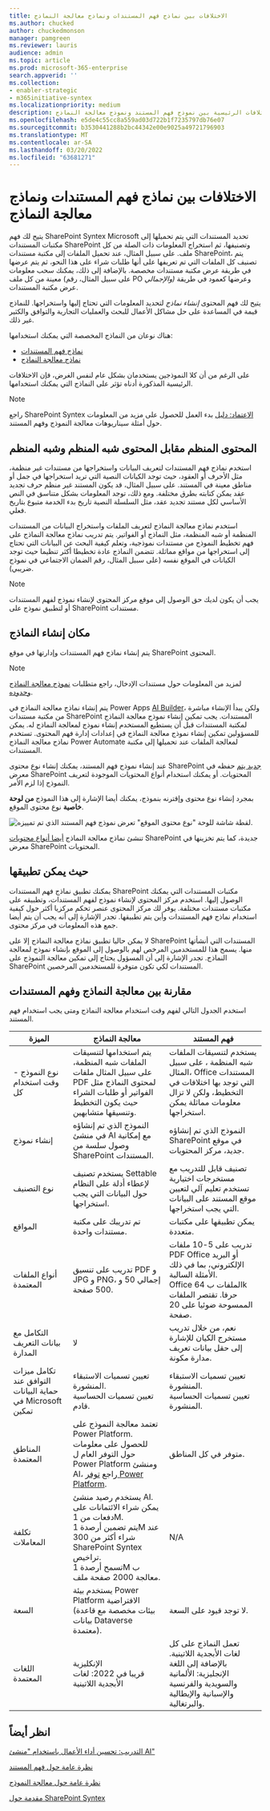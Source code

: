 ```yaml
---
title: الاختلافات بين نماذج فهم المستندات ونماذج معالجة النماذج
ms.author: chucked
author: chuckedmonson
manager: pamgreen
ms.reviewer: lauris
audience: admin
ms.topic: article
ms.prod: microsoft-365-enterprise
search.appverid: ''
ms.collection:
- enabler-strategic
- m365initiative-syntex
ms.localizationpriority: medium
description: تعرف على الاختلافات الرئيسية بين نموذج فهم المستند ونموذج معالجة النماذج.
ms.openlocfilehash: e5de4c55cc8a559ad03d722b1f7235797db76e07
ms.sourcegitcommit: b3530441288b2bc44342e00e9025a49721796903
ms.translationtype: MT
ms.contentlocale: ar-SA
ms.lasthandoff: 03/20/2022
ms.locfileid: "63681271"
---
```

# <a name="differences-between-document-understanding-and-form-processing-models"></a>الاختلافات بين نماذج فهم المستندات ونماذج معالجة النماذج 

يتيح لك فهم SharePoint Syntex Microsoft تحديد المستندات التي يتم تحميلها إلى مكتبات المستندات SharePoint وتصنيفها، ثم استخراج المعلومات ذات الصلة من كل ملف. على سبيل المثال، عند تحميل الملفات إلى مكتبة مستندات SharePoint، يتم تصنيف كل الملفات التي تم تعريفها على أنها طلبات شراء  على هذا النحو، ثم يتم عرضها في طريقة عرض مكتبة مستندات مخصصة. بالإضافة إلى ذلك، يمكنك سحب معلومات معينة من كل ملف (على سبيل المثال، رقم PO *والإجمالي)* وعرضها كعمود في طريقة عرض مكتبة المستندات. 

يتيح لك فهم المحتوى *إنشاء نماذج* لتحديد المعلومات التي تحتاج إليها واستخراجها. للنماذج قيمة في المساعدة على حل مشاكل الأعمال للبحث والعمليات التجارية والتوافق والكثير غير ذلك.

هناك نوعان من النماذج المخصصة التي يمكنك استخدامها:

- [نماذج فهم المستندات](document-understanding-overview.md)
- [نماذج معالجة النماذج](form-processing-overview.md)

على الرغم من أن كلا النموذجين يستخدمان بشكل عام لنفس الغرض، فإن الاختلافات الرئيسية المذكورة أدناه تؤثر على النماذج التي يمكنك استخدامها.

> [!NOTE]
> راجع SharePoint Syntex [الاعتماد: دليل](./adoption-getstarted.md) بدء العمل للحصول على مزيد من المعلومات حول أمثلة سيناريوهات معالجة النموذج وفهم المستند.

## <a name="structured-versus-unstructured-and-semi-structured-content"></a>المحتوى المنظم مقابل المحتوى شبه المنظم وشبه المنظم

استخدم نماذج فهم المستندات لتعريف البيانات واستخراجها من مستندات غير منظمة، مثل الأحرف أو العقود، حيث توجد الكيانات النصية التي تريد استخراجها في جمل أو مناطق معينة في المستند. على سبيل المثال، قد يكون المستند غير منظم حرف تجديد عقد يمكن كتابته بطرق مختلفة. ومع ذلك، توجد المعلومات بشكل متناسق في النص الأساسي لكل مستند تجديد عقد، مثل السلسلة النصية تاريخ بدء  الخدمة متبوع بتاريخ فعلي.

استخدم نماذج معالجة النماذج لتعريف الملفات واستخراج البيانات من المستندات المنظمة أو شبه المنظمة، مثل النماذج أو الفواتير. يتم تدريب نماذج معالجة النماذج على فهم تخطيط النموذج من مستندات نموذجية، وتعلم كيفية البحث عن البيانات التي تحتاج إلى استخراجها من مواقع مماثلة. تتضمن النماذج عادة تخطيطا أكثر تنظيما حيث توجد الكيانات في الموقع نفسه (على سبيل المثال، رقم الضمان الاجتماعي في نموذج ضريبي).

> [!NOTE]
> يجب أن يكون لديك حق الوصول إلى موقع مركز المحتوى لإنشاء نموذج لفهم المستندات أو لتطبيق نموذج على SharePoint مستندات. 

## <a name="where-models-are-created"></a>مكان إنشاء النماذج

يتم إنشاء نماذج فهم المستندات وإدارتها في موقع SharePoint المحتوى. 

> [!NOTE]
> لمزيد من المعلومات حول مستندات الإدخال، راجع متطلبات [نموذج معالجة النماذج وحدوده](/ai-builder/form-processing-model-requirements). 

يتم إنشاء نماذج معالجة النماذج في Power Apps [AI Builder](/ai-builder/overview)، ولكن يبدأ الإنشاء مباشرة من مكتبة مستندات SharePoint المستندات. يجب تمكين إنشاء نموذج معالجة النماذج لمكتبة المستندات قبل أن يستطيع المستخدم إنشاء نموذج لمعالجة النماذج له. يمكن للمسؤولين تمكين إنشاء نموذج معالجة النماذج في إعدادات إدارة فهم المحتوى. تستخدم نماذج معالجة النماذج Power Automate لمعالجة الملفات عند تحميلها إلى مكتبة المستندات.

عند إنشاء نموذج فهم المستند، يمكنك إنشاء نوع محتوى SharePoint [جديد يتم](https://support.microsoft.com/office/use-content-types-to-manage-content-consistently-on-a-site-48512bcb-6527-480b-b096-c03b7ec1d978) حفظه في معرض SharePoint المحتويات. أو يمكنك استخدام أنواع المحتويات الموجودة لتعريف النموذج إذا لزم الأمر.

بمجرد إنشاء نوع محتوى وإقترنه بنموذج، يمكنك أيضا الإشارة إلى هذا النموذج **من لوحة خاصية** نوع محتوى الموقع.

![لقطة شاشة للوحة "نوع محتوى الموقع" تعرض نموذج فهم المستند الذي تم تمييزه.](../media/content-understanding/site-content-type-panel.png)

تنشئ نماذج معالجة النماذج [أيضا أنواع محتويات](https://support.microsoft.com/office/use-content-types-to-manage-content-consistently-on-a-site-48512bcb-6527-480b-b096-c03b7ec1d978) SharePoint جديدة، كما يتم تخزينها في معرض SharePoint المحتويات.

## <a name="where-they-can-be-applied"></a>حيث يمكن تطبيقها

يمكنك تطبيق نماذج فهم المستندات SharePoint مكتبات المستندات التي يمكنك الوصول إليها. استخدم مركز المحتوى لإنشاء نموذج لفهم المستندات، وتطبيقه على مكتبات مستندات مختلفة. يوفر لك مركز المحتوى عنصر تحكم مركزيا أكثر حول كيفية استخدام نماذج فهم المستندات وأين يتم تطبيقها. تجدر الإشارة إلى أنه يجب أن يتم أيضا جمع هذه المعلومات في مركز محتوى.

لا يمكن حاليا تطبيق نماذج معالجة النماذج إلا على SharePoint المستندات التي أنشأتها منها. يسمح هذا للمستخدمين المرخص لهم بالوصول إلى الموقع بإنشاء نموذج لمعالجة النماذج. تجدر الإشارة إلى أن المسؤول يحتاج إلى تمكين معالجة النموذج على SharePoint المستندات لكي تكون متوفرة للمستخدمين المرخصين.

## <a name="comparison-of-forms-processing-and-document-understanding"></a>مقارنة بين معالجة النماذج وفهم المستندات

استخدم الجدول التالي لفهم وقت استخدام معالجة النماذج ومتى يجب استخدام فهم المستند.

| الميزة | معالجة النماذج | فهم المستند |
| ------- | ------- | ------- |
| نوع النموذج - وقت استخدام كل | يتم استخدامها لتنسيقات الملفات شبه المنظمة، على سبيل المثال ملفات PDF لمحتوى النماذج مثل الفواتير أو طلبات الشراء حيث يكون التخطيط وتنسيقها متشابهين.  | يستخدم لتنسيقات الملفات شبه المنظمة ، على سبيل المثال، Office المستندات التي توجد بها اختلافات في التخطيط، ولكن لا تزال معلومات مماثلة يمكن استخراجها. |
| إنشاء نموذج | النموذج الذي تم إنشاؤه في منشئ AI مع إمكانية وصول سلسة من SharePoint المستندات.| النموذج الذي تم إنشاؤه SharePoint في موقع جديد، مركز المحتويات. |
| نوع التصنيف| يستخدم تصنيف Settable لإعطاء أدلة على النظام حول البيانات التي يجب استخراجها.| تصنيف قابل للتدريب مع مستخرجات اختيارية تستخدم تعليم آلي لتعيين موقع المستند على البيانات التي يجب استخراجها.|
| المواقع | تم تدريبك على مكتبة مستندات واحدة.| يمكن تطبيقها على مكتبات متعددة.|
| أنواع الملفات المعتمدة| تدريب على تنسيق PDF و JPG و PNG، إجمالي 50 و 500 صفحة.| تدريب على 5-10 ملفات PDF Office أو البريد الإلكتروني، بما في ذلك الأمثلة السالبة.<br>Office الملفات ب 64k حرفا. تقتصر الملفات الممسوحة ضوئيا على 20 صفحة.|
| التكامل مع بيانات التعريف المدارة | لا | نعم، من خلال تدريب مستخرج الكيان للإشارة إلى حقل بيانات تعريف مدارة مكونة.|
| تكامل ميزات التوافق عند حماية البيانات في Microsoft تمكين | تعيين تسميات الاستبقاء المنشورة.<br>تعيين تسميات الحساسية قادم. | تعيين تسميات الاستبقاء المنشورة.<br>تعيين تسميات الحساسية المنشورة. |
| المناطق المعتمدة| تعتمد معالجة النموذج على Power Platform. للحصول على معلومات حول التوفر العام ل Power Platform ومنشئ AI، راجع [توفر Power Platform](https://dynamics.microsoft.com/geographic-availability/). | متوفر في كل المناطق.|
| تكلفة المعاملات | يستخدم رصيد منشئ AI.<br>يمكن شراء الائتمانات على دفعات من 1M.<br>يتم تضمين أرصدة 1M عند شراء أكثر من 300 SharePoint Syntex تراخيص.<br>تسمح أرصدة 1M ب معالجة 2000 صفحة ملف.<br>| N/A |
| السعة | يستخدم بيئة Power Platform الافتراضية (بيئات مخصصة مع قاعدة بيانات Dataverse معتمدة). | لا توجد قيود على السعة.|
| اللغات المعتمدة| الإنكليزية <br>قريبا في 2022: لغات الأبجدية اللاتينية | تعمل النماذج على كل لغات الأبجدية اللاتينية. بالإضافة إلى اللغة الإنجليزية: الألمانية والسويدية والفرنسية والإسبانية والإيطالية والبرتغالية.|

## <a name="see-also"></a>انظر أيضاً

[التدريب: تحسين أداء الأعمال باستخدام "منشئ AI"](/learn/paths/improve-business-performance-ai-builder/?source=learn)

[نظرة عامة حول فهم المستند](document-understanding-overview.md)

[نظرة عامة حول معالجة النموذج](form-processing-overview.md)

[مقدمة حول SharePoint Syntex](index.md)